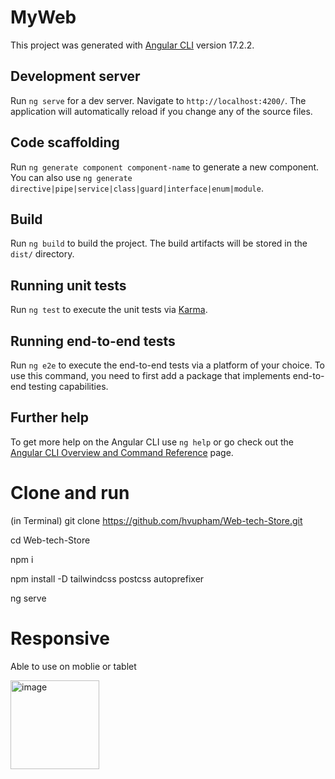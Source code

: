 # MyWeb

This project was generated with [Angular CLI](https://github.com/angular/angular-cli) version 17.2.2.

## Development server

Run `ng serve` for a dev server. Navigate to `http://localhost:4200/`. The application will automatically reload if you change any of the source files.

## Code scaffolding

Run `ng generate component component-name` to generate a new component. You can also use `ng generate directive|pipe|service|class|guard|interface|enum|module`.

## Build

Run `ng build` to build the project. The build artifacts will be stored in the `dist/` directory.

## Running unit tests

Run `ng test` to execute the unit tests via [Karma](https://karma-runner.github.io).

## Running end-to-end tests

Run `ng e2e` to execute the end-to-end tests via a platform of your choice. To use this command, you need to first add a package that implements end-to-end testing capabilities.

## Further help

To get more help on the Angular CLI use `ng help` or go check out the [Angular CLI Overview and Command Reference](https://angular.io/cli) page.

# Clone and run
(in Terminal)
git clone https://github.com/hvupham/Web-tech-Store.git

cd Web-tech-Store

npm i

npm install -D tailwindcss postcss autoprefixer

ng serve

# Responsive
Able to use on moblie or tablet

<img width="142" alt="image" src="https://github.com/hvupham/Web-tech-Store/assets/141381468/464db924-6453-4071-8408-e1c616642b5f">
